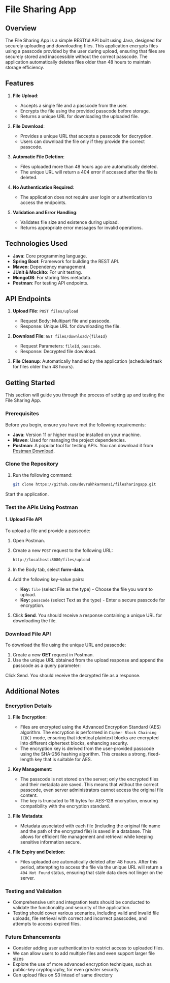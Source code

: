 # File Sharing App

## Overview

The File Sharing App is a simple RESTful API built using Java, designed for securely uploading and downloading files. This application encrypts files using a passcode provided by the user during upload, ensuring that files are securely stored and inaccessible without the correct passcode. The application automatically deletes files older than 48 hours to maintain storage efficiency.

## Features

1. **File Upload**:
   - Accepts a single file and a passcode from the user.
   - Encrypts the file using the provided passcode before storage.
   - Returns a unique URL for downloading the uploaded file.

2. **File Download**:
   - Provides a unique URL that accepts a passcode for decryption.
   - Users can download the file only if they provide the correct passcode.

3. **Automatic File Deletion**:
   - Files uploaded more than 48 hours ago are automatically deleted.
   - The unique URL will return a 404 error if accessed after the file is deleted.

4. **No Authentication Required**:
   - The application does not require user login or authentication to access the endpoints.

5. **Validation and Error Handling**:
   - Validates file size and existence during upload.
   - Returns appropriate error messages for invalid operations.

## Technologies Used

- **Java**: Core programming language.
- **Spring Boot**: Framework for building the REST API.
- **Maven**: Dependency management.
- **JUnit & Mockito**: For unit testing.
- **MongoDB**: For storing files metadata.
- **Postman**: For testing API endpoints.

## API Endpoints

1. **Upload File**: `POST files/upload`
   - Request Body: Multipart file and passcode.
   - Response: Unique URL for downloading the file.

2. **Download File**: `GET files/download/{fileId}`
   - Request Parameters: `fileId`, `passcode`.
   - Response: Decrypted file download.

3. **File Cleanup**: Automatically handled by the application (scheduled task for files older than 48 hours).


## Getting Started

This section will guide you through the process of setting up and testing the File Sharing App.

### Prerequisites

Before you begin, ensure you have met the following requirements:

- **Java**: Version 11 or higher must be installed on your machine.
- **Maven**: Used for managing the project dependencies.
- **Postman**: A popular tool for testing APIs. You can download it from [Postman Download](https://www.postman.com/downloads/).

### Clone the Repository
1. Run the following command:

   ```bash
   git clone https://github.com/devrukhkarmansi/filesharingapp.git

Start the application.

### Test the APIs Using Postman

#### 1. Upload File API

To upload a file and provide a passcode:

1. Open Postman.
2. Create a new `POST` request to the following URL:

   ```bash
   http://localhost:8080/files/upload
3. In the Body tab, select **form-data**.
4. Add the following key-value pairs:
   - **Key:** `file` (select File as the type) - Choose the file you want to upload.
   - **Key:** `passcode` (select Text as the type) - Enter a secure passcode for encryption.
5. Click **Send**. You should receive a response containing a unique URL for downloading the file.

### Download File API

To download the file using the unique URL and passcode:

1. Create a new **GET** request in Postman.
2. Use the unique URL obtained from the upload response and append the passcode as a query parameter:
   

Click Send. You should receive the decrypted file as a response.


## Additional Notes

### Encryption Details

1. **File Encryption**:
   - Files are encrypted using the Advanced Encryption Standard (AES) algorithm. The encryption is performed in `Cipher Block Chaining (CBC)` mode, ensuring that identical plaintext blocks are encrypted into different ciphertext blocks, enhancing security.
   - The encryption key is derived from the user-provided passcode using the SHA-256 hashing algorithm. This creates a strong, fixed-length key that is suitable for AES.

2. **Key Management**:
   - The passcode is not stored on the server; only the encrypted files and their metadata are saved. This means that without the correct passcode, even server administrators cannot access the original file content.
   - The key is truncated to 16 bytes for AES-128 encryption, ensuring compatibility with the encryption standard.

3. **File Metadata**:
   - Metadata associated with each file (including the original file name and the path of the encrypted file) is saved in a database. This allows for efficient file management and retrieval while keeping sensitive information secure.

4. **File Expiry and Deletion**:
   - Files uploaded are automatically deleted after 48 hours. After this period, attempting to access the file via the unique URL will return a `404 Not Found` status, ensuring that stale data does not linger on the server.

### Testing and Validation
- Comprehensive unit and integration tests should be conducted to validate the functionality and security of the application.
- Testing should cover various scenarios, including valid and invalid file uploads, file retrieval with correct and incorrect passcodes, and attempts to access expired files.

### Future Enhancements
- Consider adding user authentication to restrict access to uploaded files.
- We can allow users to add multiple files and even support larger file sizes
- Explore the use of more advanced encryption techniques, such as public-key cryptography, for even greater security.
- Can upload files on S3 intead of same directory


